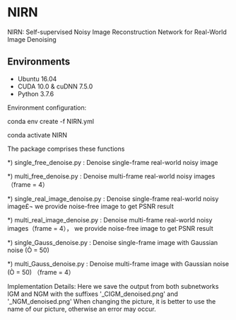 # NIRN
NIRN: Self-supervised Noisy Image Reconstruction Network for Real-World Image Denoising
## Environments
- Ubuntu 16.04
- CUDA 10.0 & cuDNN 7.5.0
- Python 3.7.6

Environment configuration:

conda env create -f NIRN.yml

conda activate NIRN

The package comprises these functions

*) single_free_denoise.py        : Denoise single-frame real-world noisy image 

*) multi_free_denoise.py       : Denoise multi-frame real-world noisy images（frame = 4）

*) single_real_image_denoise.py       : Denoise single-frame real-world noisy image£¬ we provide noise-free image to get PSNR result 

*) multi_real_image_denoise.py        : Denoise multi-frame real-world noisy images（frame = 4）， we provide noise-free image to get PSNR result 

*) single_Gauss_denoise.py      : Denoise single-frame image with Gaussian noise (Ò = 50) 

*) multi_Gauss_denoise.py      : Denoise multi-frame image with Gaussian noise (Ò = 50) （frame = 4）

Implementation Details:
Here we save the output from both subnetworks IGM and NGM with the suffixes '_CIGM_denoised.png' and '_NGM_denoised.png'
When changing the picture, it is better to use the name of our picture, otherwise an error may occur.
